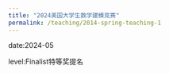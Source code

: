 ```yaml
---
title: "2024美国大学生数学建模竞赛"
permalink: /teaching/2014-spring-teaching-1
---
```


date:2024-05

level:Finalist特等奖提名
